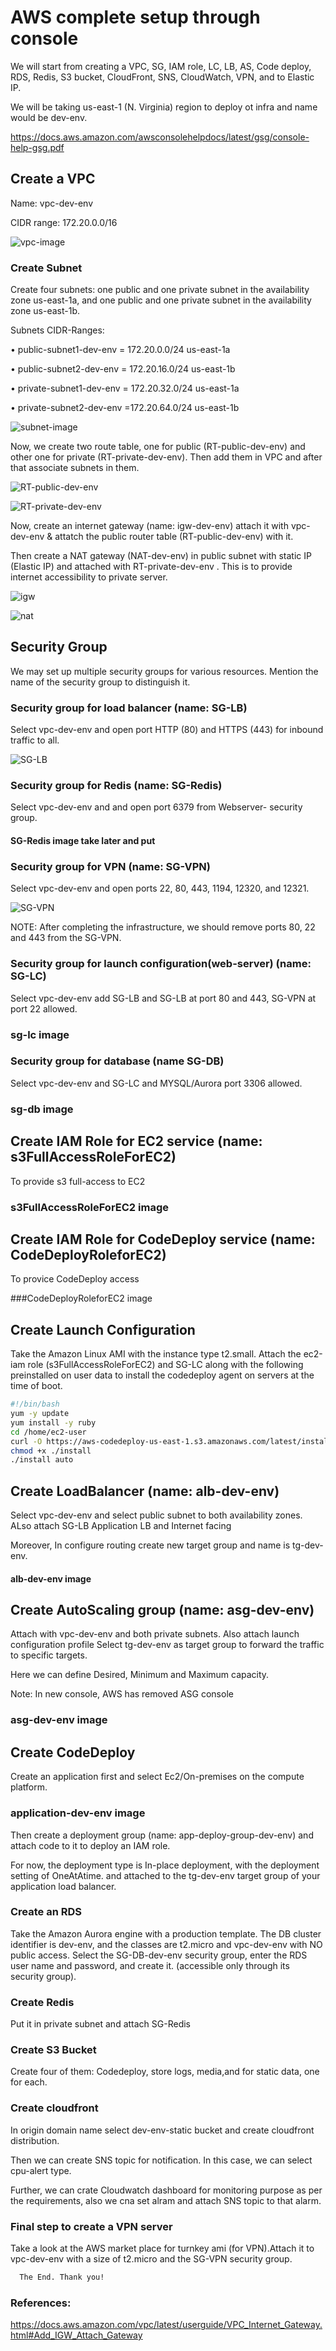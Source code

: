 
# AWS complete setup through console

We will start from creating a VPC, SG, IAM role, LC, LB, AS, Code deploy, RDS, Redis, S3 bucket, CloudFront, SNS, CloudWatch, VPN, and to Elastic IP. 

We will be taking us-east-1 (N. Virginia) region to deploy ot infra and name would be dev-env.

https://docs.aws.amazon.com/awsconsolehelpdocs/latest/gsg/console-help-gsg.pdf




## Create a VPC 
Name: vpc-dev-env 

CIDR range: 172.20.0.0/16

![vpc-image](https://user-images.githubusercontent.com/97054844/179372660-ea0ab91b-d649-477f-9f57-a3e14aa1671b.png)


### Create Subnet
Create four subnets: one public and one private subnet in the availability zone us-east-1a, and one public and one private subnet in the availability zone us-east-1b.


Subnets CIDR-Ranges:

•	public-subnet1-dev-env = 172.20.0.0/24 us-east-1a

•	public-subnet2-dev-env = 172.20.16.0/24 us-east-1b

•	private-subnet1-dev-env = 172.20.32.0/24 us-east-1a

•	private-subnet2-dev-env =172.20.64.0/24 us-east-1b

![subnet-image](https://user-images.githubusercontent.com/97054844/179372673-2d6481aa-185f-4a56-a99b-67bbfa220edc.png)

Now, we create two route table, one for public (RT-public-dev-env) and other one for private (RT-private-dev-env).
Then add them in VPC and after that associate subnets in them.


![RT-public-dev-env](https://user-images.githubusercontent.com/97054844/179372674-a7b76f5d-213b-4034-a0cd-9b168b1af0ea.png)



![RT-private-dev-env](https://user-images.githubusercontent.com/97054844/179372676-ee5c89bd-0541-40f3-a403-f5208df1105d.png)


Now, create an internet gateway (name: igw-dev-env) attach it with vpc-dev-env & attatch the public router table (RT-public-dev-env) with it.


Then create a NAT gateway (NAT-dev-env) in public subnet with static IP (Elastic IP) and attached with RT-private-dev-env . This is to provide internet accessibility to private server.


![igw](https://user-images.githubusercontent.com/97054844/179372678-21a31d0c-0287-4e8d-a993-c862831beb2e.png)



![nat](https://user-images.githubusercontent.com/97054844/179372679-c0d3e5c3-bfdc-4bf5-9f54-dad3ecc0b6d9.png)



## Security Group
We may set up multiple security groups for various resources. Mention the name of the security group to distinguish it.

### Security group for load balancer (name: SG-LB)
Select vpc-dev-env and open port HTTP (80) and HTTPS (443) for inbound traffic to all.

![SG-LB](https://user-images.githubusercontent.com/97054844/179372683-e9ae1c5c-c3b9-4371-b60f-56f5013c5aec.png)


### Security group for Redis (name: SG-Redis)
Select vpc-dev-env and and open port 6379 from Webserver- security group.

#### SG-Redis image take later and put


### Security group for VPN (name: SG-VPN)
Select vpc-dev-env and open ports 22, 80, 443, 1194, 12320, and 12321.

![SG-VPN](https://user-images.githubusercontent.com/97054844/179372684-d8b09f2a-f21d-4b07-85b0-b29ffc733e14.png)


NOTE: After completing the infrastructure, we should remove ports 80, 22 and 443 from the SG-VPN.


### Security group for launch configuration(web-server) (name: SG-LC)
Select vpc-dev-env add SG-LB and SG-LB at port 80 and 443, SG-VPN at  port 22 allowed.

### sg-lc image

### Security group for database (name SG-DB)

Select vpc-dev-env and SG-LC and MYSQL/Aurora port 3306 allowed.

### sg-db image


## Create IAM Role for EC2 service (name: s3FullAccessRoleForEC2)
To provide s3 full-access to EC2

### s3FullAccessRoleForEC2 image


## Create IAM Role for CodeDeploy service (name: CodeDeployRoleforEC2)
To provice CodeDeploy access

###CodeDeployRoleforEC2 image


## Create Launch Configuration 
Take the Amazon Linux AMI with the instance type t2.small. Attach the ec2-iam role (s3FullAccessRoleForEC2) and SG-LC along with the following preinstalled on user data to install the codedeploy agent on servers at the time of boot.

```bash
#!/bin/bash
yum -y update
yum install -y ruby
cd /home/ec2-user
curl -O https://aws-codedeploy-us-east-1.s3.amazonaws.com/latest/install
chmod +x ./install
./install auto
```

## Create LoadBalancer (name: alb-dev-env) 
Select vpc-dev-env and select public subnet to both availability zones.
ALso attach SG-LB
Application LB and Internet facing

Moreover, In configure routing create new target group and name is tg-dev-env.

#### alb-dev-env image


## Create AutoScaling group (name: asg-dev-env)
Attach with vpc-dev-env and both private subnets. Also attach launch configuration profile
Select tg-dev-env as target group to forward the traffic to specific targets.

Here we can define Desired, Minimum and Maximum capacity.

Note: In new console, AWS has removed ASG console
### asg-dev-env image


## Create CodeDeploy 
Create an application first and select Ec2/On-premises on the compute platform.

### application-dev-env image

Then create a deployment group (name: app-deploy-group-dev-env) and attach code to it to deploy an IAM role.

For now, the deployment type is In-place deployment, with the deployment setting of OneAtAtime. and attached to the tg-dev-env target group of your application load balancer.


### Create an RDS
Take the Amazon Aurora engine with a production template. The DB cluster identifier is dev-env, and the classes are t2.micro and vpc-dev-env with NO public access. Select the SG-DB-dev-env security group, enter the RDS user name and password, and create it. (accessible only through its security group).

### Create Redis
Put it in private subnet and attach SG-Redis

### Create S3 Bucket
Create four of them: Codedeploy, store logs, media,and for static data, one for each.

### Create cloudfront
In origin domain name select dev-env-static bucket and create cloudfront distribution.

Then we can create SNS topic for notification. In this case, we can select cpu-alert type.

Further, we can crate Cloudwatch dashboard for monitoring purpose as per the requirements, also we cna set alram and attach SNS topic to that alarm.

### Final step to create a VPN server
Take a look at the AWS market place for turnkey ami (for VPN).Attach it to vpc-dev-env with a size of t2.micro and the SG-VPN security group.


```bash
  The End. Thank you!
```





### References:

https://docs.aws.amazon.com/vpc/latest/userguide/VPC_Internet_Gateway.html#Add_IGW_Attach_Gateway




